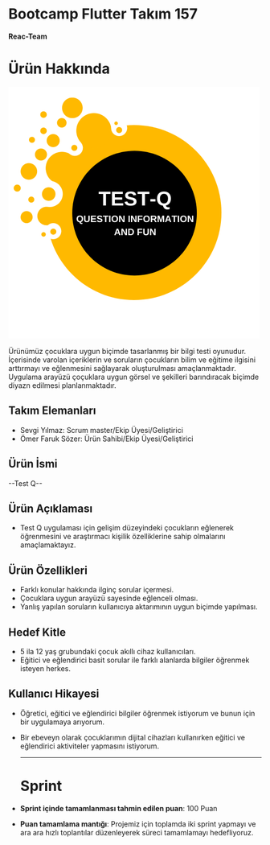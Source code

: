 #  **Bootcamp Flutter Takım 157**

**Reac-Team**
 
 # Ürün Hakkında
 
 ![logo](https://github.com/OmerFarukSozer/Bootcamp-Flutter-Tak-m-157/blob/main/TEST%20Q.png)
 
 Ürünümüz çocuklara uygun biçimde tasarlanmış bir bilgi testi oyunudur. İçerisinde varolan içeriklerin ve soruların çocukların bilim ve eğitime ilgisini arttırmayı ve eğlenmesini sağlayarak oluşturulması amaçlanmaktadır. Uygulama arayüzü çoçuklara uygun görsel ve şekilleri barındıracak biçimde diyazn edilmesi planlanmaktadır.
 
 ## Takım Elemanları
 
 - Sevgi Yılmaz: Scrum master/Ekip Üyesi/Geliştirici
 - Ömer Faruk Sözer: Ürün Sahibi/Ekip Üyesi/Geliştirici
 
 ## Ürün İsmi

--Test Q--

## Ürün Açıklaması

- Test Q uygulaması için gelişim düzeyindeki çocukların eğlenerek öğrenmesini ve araştırmacı kişilik özelliklerine sahip olmalarını amaçlamaktayız.

## Ürün Özellikleri

- Farklı konular hakkında ilginç sorular içermesi.
- Çocuklara uygun arayüzü sayesinde eğlenceli olması.
- Yanlış yapılan soruların kullanıcıya aktarımının uygun biçimde yapılması. 

## Hedef Kitle

- 5 ila 12 yaş grubundaki çocuk akıllı cihaz kullanıcıları.
- Eğitici ve eğlendirici basit sorular ile farklı alanlarda bilgiler öğrenmek isteyen herkes.

## Kullanıcı Hikayesi
- Öğretici, eğitici ve eğlendirici bilgiler öğrenmek istiyorum ve bunun için bir  uygulamaya arıyorum.
- Bir ebeveyn olarak çocuklarımın dijital cihazları kullanırken eğitici ve eğlendirici aktiviteler yapmasını istiyorum.

  
  ---
  
  # Sprint 

- **Sprint içinde tamamlanması tahmin edilen puan**: 100 Puan

- **Puan tamamlama mantığı**: Projemiz için toplamda iki sprint yapmayı ve ara ara hızlı toplantılar düzenleyerek süreci tamamlamayı hedefliyoruz.
  



 
